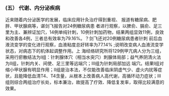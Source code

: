 ###   (五） 代谢、内分泌疾病 

 近来随着内分泌医学的发展，临床应用针灸治疗得到重视、 报道有糖尿病、肥胖、甲状腺病等，谌剑飞报告对24例糖尿病患 者进行观察，以脾俞、膈俞、足三里为主、兼辨证加穴，14例单纯针刺，10例针刺加药物，结果两组显效11例，良效和改善各4例，三者总有效率为79.16%。？剑飞还对20例糖尿病患者针刺 前后血液流变学的变化进行观察，血液粘度总好转率为77.14%   ;说明改变病人血液流变学状态，对病态下的机体起调整作用。上  海经络研究所将129例甲亢病人分为三组，采用行瘀散结法为I组：针刺腺体穴（相当水突穴）刺腺体局部；益气养阴清火法为II组，针刺内关、间使、足三里等远端穴；III组为针刺局部加远 端穴。结果I组对缩小甲状腺有明显作用；II组是治本法，不仅能改善临床阴虚气少、虚火内扰等症状，且能降低血清T4、T4含量，从根本上改善病人高代谢，高循环动力症状；III组则综合两组治疗长处，标本兼治，故提高了疗效、降低复发率，取得比较满意的效果。

